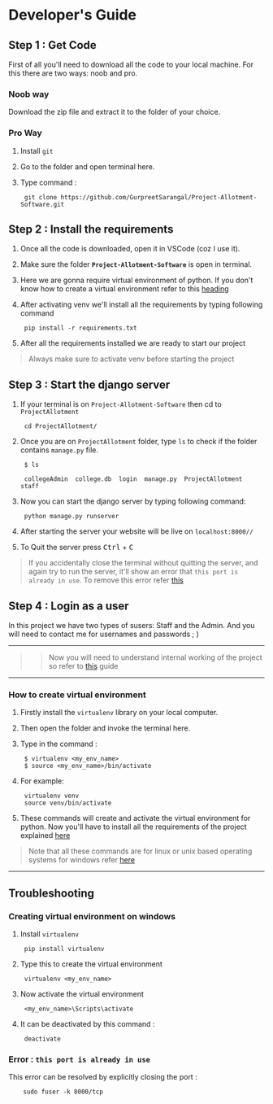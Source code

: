 # Developer's Guide

## Step 1 : Get Code
First of all you'll need to download all the code to your local machine. For this there are two ways: noob and pro. 
### Noob way
Download the zip file and extract it to the folder of your choice.
### Pro Way
1. Install `git` 
2. Go to the folder and open terminal here.
3. Type command :
    
        git clone https://github.com/GurpreetSarangal/Project-Allotment-Software.git


## Step 2 : Install the requirements
1. Once all the code is downloaded, open it in VSCode (coz I use it).
2. Make sure the folder __`Project-Allotment-Software`__ is open in terminal.
3. Here we are gonna require virtual environment of python. If you don't know how to create a virtual environment refer to this [heading](#how-to-create-virtual-environment)
4. After activating venv we'll install all the requirements by typing following command

        pip install -r requirements.txt
5. After all the requirements installed we are ready to start our project

>Always make sure to activate venv before starting the project

## Step 3 : Start the django server
1. If your terminal is on `Project-Allotment-Software` then cd to `ProjectAllotment`

        cd ProjectAllotment/

2. Once you are on `ProjectAllotment` folder, type `ls` to check if the folder contains `manage.py` file.

        $ ls

        collegeAdmin  college.db  login  manage.py  ProjectAllotment  staff

3. Now you can start the django server by typing following command:

        python manage.py runserver

4. After starting the server your website will be live on `localhost:8000//`

5. To Quit the server press <kbd>Ctrl</kbd> + <kbd>C</kdb>

> If you accidentally close the terminal without quitting the server, and again try to run the server, it'll show an error that `this port is already in use`. To remove this error refer [this](#error--this-port-is-already-in-use)

## Step 4 : Login as a user
In this project we have two types of susers: Staff and the Admin. And you will need to contact me for usernames and passwords ; )

---
>>Now you will need to understand internal working of the project so refer to [this](internal_working.md) guide

---

### How to create virtual environment
1. Firstly install the `virtualenv` library on your local computer.
2. Then open the folder and invoke the terminal here.
3. Type in the command :

        $ virtualenv <my_env_name>
        $ source <my_env_name>/bin/activate
        

4. For example:

        virtualenv venv
        source venv/bin/activate

5. These commands will create and activate the virtual environment for python. Now you'll have to install all the requirements of the project explained [here](#step-2--install-the-requirements)

> Note that all these commands are for linux or unix based operating systems for windows refer [here](#creating-virtual-environment-on-windows)

---
## Troubleshooting
### Creating virtual environment on windows
1. Install `virtualenv` 

        pip install virtualenv

2. Type this to create the virtual environment 

        virtualenv <my_env_name>

3. Now activate the virtual environment

        <my_env_name>\Scripts\activate

4. It can be deactivated by this command :

        deactivate


### Error : `this port is already in use`
This error can be resolved by explicitly closing the port :

        sudo fuser -k 8000/tcp


